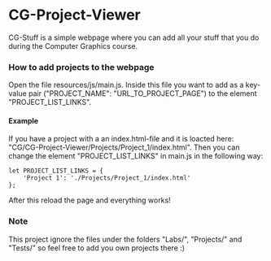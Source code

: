 # CG-Project-Viewer
CG-Stuff is a simple webpage where you can add all your stuff that you do during the Computer Graphics course.

### How to add projects to the webpage
Open the file resources/js/main.js. Inside this file you want to add as a key-value pair ("PROJECT_NAME": "URL_TO_PROJECT_PAGE") to the element "PROJECT_LIST_LINKS".

#### Example
If you have a project with a an index.html-file and it is loacted here: "CG/CG-Project-Viewer/Projects/Project_1/index.html".
Then you can change the element "PROJECT_LIST_LINKS" in main.js in the following way:

```
let PROJECT_LIST_LINKS = {
	'Project 1': './Projects/Project_1/index.html'
};
```

After this reload the page and everything works!

### Note
This project ignore the files under the folders "Labs/", "Projects/" and "Tests/" so feel free to add you own projects there :)

